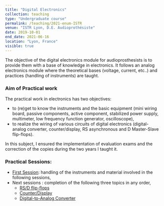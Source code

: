 ```yaml
---
title: "Digital Electronics"
collection: teaching
type: "Undergraduate course"
permalink: /teaching/2021-enum-ISTR
venue: "ISTR Lyon, D.E. Audioprothésiste"
date: 2019-10-01
end_date: 2021-06-16
location: "Lyon, France"
visible: true
---
```

The objective of the digital electronics module for audioprosthesists is to provide them with a base of knowledge in electronics. 
It follows an analog electronics module where the theoretical bases (voltage, current, etc..) and practices (handling of instruments) are taught. 

### Aim of Practical work
The practical work in electronics has two objectives:
- to (re)get to know the instruments and the basic equipment (mini wiring board, passive components, active component, stabilized power supply, multimeter, low frequency function generator, oscilloscope), 
- to realize the wiring of various circuits of digital electronics (digital-analog converter, counter/display, RS asynchronous and D Master-Slave flip-flops). 


In this subject, I ensured the implementation of evaluation exams and the correction of the copies during the two years I taught it.

### Practical Sessions:
* [First Session](https://agautheron.github.io/files/teaching/2019_ENum_ISTR/TP_initiation.pdf): handling of the instruments and material involved in the following sessions,
* Next sessions : completion of the following three topics in any order,
    * [RS/D flip-flops](https://agautheron.github.io/files/teaching/2019_ENum_ISTR/TP_bascules.pdf)
    * [Counter/Display](https://agautheron.github.io/files/teaching/2019_ENum_ISTR/TP_compteur_afficheur.pdf)
    * [Digital-to-Analog Converter](https://agautheron.github.io/files/teaching/2019_ENum_ISTR/TP_CNA.pdf)

